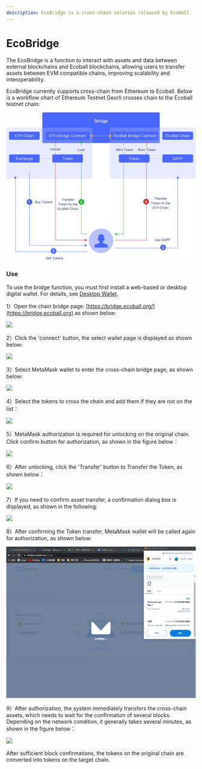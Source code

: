 ```yaml
---
description: EcoBridge is a cross-chain solution released by Ecoball
---
```


# EcoBridge

The EcoBridge is a function to interact with assets and data between external blockchains and Ecoball blockchains, allowing users to transfer assets between EVM compatible chains, improving scalability and interoperability.

EcoBridge currently supports cross-chain from Ethereum to Ecoball. Below is a workflow chart of Ethereum Testnet Georli crosses chain to the Ecoball testnet chain:

![how the bridge works](../.gitbook/assets/bridge.png)

### Use

To use the bridge function, you must first install a web-based or desktop digital wallet. For details, see [Desktop Wallet](../for-users/digital-wallet/web-digital-wallet.md).

1）Open the chain bridge page: [https://bridge.ecoball.org/](https://bridge.ecoball.org) as shown below:

![](../.gitbook/assets/1637305682\(1\).png)

2）Click the 'connect' button, the select wallet page is displayed as shown below:

![](../.gitbook/assets/1637305748\(1\).png)

3）Select MetaMask wallet to enter the cross-chain bridge page, as shown below:

![](../.gitbook/assets/1637305795\(1\).png)

4）Select the tokens to cross the chain and add them if they are not on the list：

![](../.gitbook/assets/1637306274\(1\).png)

5）MetaMask authorization is required for unlocking on the original chain. Click confirm button for authorization, as shown in the figure below：

![](../.gitbook/assets/微信图片编辑\_20211122112636.jpg)

6）After unlocking, click the 'Transfer' button to Transfer the Token, as shown below：

![](../.gitbook/assets/微信图片编辑\_20211122111410.jpg)

7）If you need to confirm asset transfer, a confirmation dialog box is displayed, as shown in the following:

![](../.gitbook/assets/1637553173\(1\).png)

8）After confirming the Token transfer, MetaMask wallet will be called again for authorization, as shown below:

![](../.gitbook/assets/1212121.png)

9）After authorization, the system immediately transfers the cross-chain assets, which needs to wait for the confirmation of several blocks. Depending on the network condition, it generally takes several minutes, as shown in the figure below：

![](../.gitbook/assets/1637553335\(1\).png)

After sufficient block confirmations, the tokens on the original chain are converted into tokens on the target chain.
